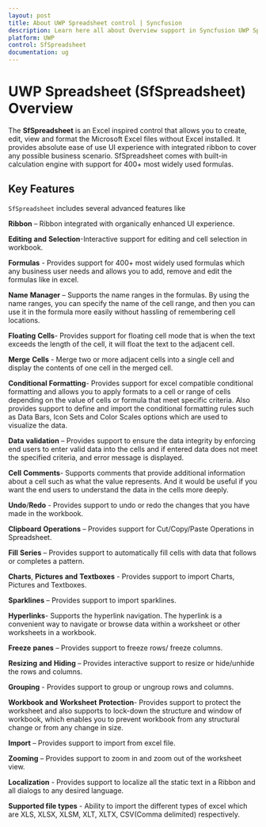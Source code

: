 ```yaml
---
layout: post
title: About UWP Spreadsheet control | Syncfusion
description: Learn here all about Overview support in Syncfusion UWP Spreadsheet (SfSpreadsheet) control and more.
platform: UWP
control: SfSpreadsheet
documentation: ug
---
```


# UWP Spreadsheet (SfSpreadsheet) Overview

The **SfSpreadsheet** is an Excel inspired control that allows you to create, edit, view and format the Microsoft Excel files without Excel installed. It provides absolute ease of use UI experience with integrated ribbon to cover any possible business scenario. SfSpreadsheet comes with built-in calculation engine with support for 400+ most widely used formulas. 

## Key Features

`SfSpreadsheet` includes several advanced features like 

**Ribbon** – Ribbon integrated with organically enhanced UI experience.

**Editing** **and** **Selection**-Interactive support for editing and cell selection in workbook.

**Formulas** - Provides support for 400+ most widely used formulas which any business user needs and allows you to add, remove and edit the formulas like in excel.

**Name** **Manager** – Supports the name ranges in the formulas. By using the name ranges, you can specify the name of the cell range, and then you can use it in the formula more easily without hassling of remembering cell locations.

**Floating** **Cells**- Provides support for floating cell mode that is when the text exceeds the length of the cell, it will float the text to the adjacent cell.

**Merge** **Cells** - Merge two or more adjacent cells into a single cell and display the contents of one cell in the merged cell.

**Conditional** **Formatting**- Provides support for excel compatible conditional formatting and allows you to apply formats to a cell or range of cells depending on the value of cells or formula that meet specific criteria. Also provides support to define and import the conditional formatting rules such as Data Bars, Icon Sets and Color Scales options which are used to visualize the data.

**Data** **validation** – Provides support to ensure the data integrity by enforcing end users to enter valid data into the cells and if entered data does not meet the specified criteria, and error message is displayed. 

**Cell** **Comments**- Supports comments that provide additional information about a cell such as what the value represents. And it would be useful if you want the end users to understand the data in the cells more deeply.

**Undo**/**Redo** - Provides support to undo or redo the changes that you have made in the workbook.

**Clipboard** **Operations** – Provides support for Cut/Copy/Paste Operations in Spreadsheet.

**Fill** **Series** – Provides support to automatically fill cells with data that follows or completes a pattern.

**Charts**, **Pictures** **and** **Textboxes** - Provides support to import Charts, Pictures and Textboxes.

**Sparklines** – Provides support to import sparklines.

**Hyperlinks**- Supports the hyperlink navigation. The hyperlink is a convenient way to navigate or browse data within a worksheet or other worksheets in a workbook.

**Freeze** **panes** – Provides support to freeze rows/ freeze columns.

**Resizing** **and** **Hiding** – Provides interactive support to resize or hide/unhide the rows and columns.

**Grouping** - Provides support to group or ungroup rows and columns.

**Workbook** **and** **Worksheet** **Protection**- Provides support to protect the worksheet and also supports to lock-down the structure and window of workbook, which enables you to prevent workbook from any structural change or from any change in size.

**Import** – Provides support to import from excel file.

**Zooming** – Provides support to zoom in and zoom out of the worksheet view.

**Localization** - Provides support to localize all the static text in a Ribbon and all dialogs to any desired language.

**Supported file types** - Ability to import the different types of excel which are XLS, XLSX, XLSM, XLT, XLTX, CSV(Comma delimited) respectively.